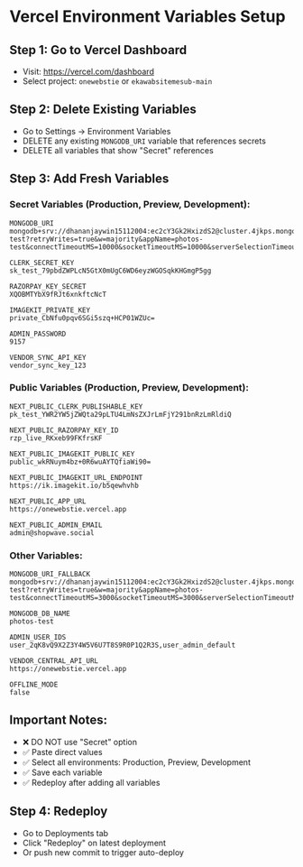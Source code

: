 # Vercel Environment Variables Setup

## Step 1: Go to Vercel Dashboard
- Visit: https://vercel.com/dashboard
- Select project: `onewebstie` or `ekawabsitemesub-main`

## Step 2: Delete Existing Variables
- Go to Settings → Environment Variables
- DELETE any existing `MONGODB_URI` variable that references secrets
- DELETE all variables that show "Secret" references

## Step 3: Add Fresh Variables

### Secret Variables (Production, Preview, Development):

```
MONGODB_URI
mongodb+srv://dhananjaywin15112004:ec2cY3Gk2HxizdS2@cluster.4jkps.mongodb.net/photos-test?retryWrites=true&w=majority&appName=photos-test&connectTimeoutMS=10000&socketTimeoutMS=10000&serverSelectionTimeoutMS=10000

CLERK_SECRET_KEY
sk_test_79pbdZWPLcN5GtX0mUgC6WD6eyzWGOSqkKHGmgP5gg

RAZORPAY_KEY_SECRET
XQOBMTYbX9fRJt6xnkftcNcT

IMAGEKIT_PRIVATE_KEY
private_CbNfu0pqv6SGi5szq+HCP01WZUc=

ADMIN_PASSWORD
9157

VENDOR_SYNC_API_KEY
vendor_sync_key_123
```

### Public Variables (Production, Preview, Development):

```
NEXT_PUBLIC_CLERK_PUBLISHABLE_KEY
pk_test_YWR2YW5jZWQta29pLTU4LmNsZXJrLmFjY291bnRzLmRldiQ

NEXT_PUBLIC_RAZORPAY_KEY_ID
rzp_live_RKxeb99FKfrsKF

NEXT_PUBLIC_IMAGEKIT_PUBLIC_KEY
public_wkRNuym4bz+0R6wuAYTQfiaWi90=

NEXT_PUBLIC_IMAGEKIT_URL_ENDPOINT
https://ik.imagekit.io/b5qewhvhb

NEXT_PUBLIC_APP_URL
https://onewebstie.vercel.app

NEXT_PUBLIC_ADMIN_EMAIL
admin@shopwave.social
```

### Other Variables:

```
MONGODB_URI_FALLBACK
mongodb+srv://dhananjaywin15112004:ec2cY3Gk2HxizdS2@cluster.4jkps.mongodb.net/photos-test?retryWrites=true&w=majority&appName=photos-test&connectTimeoutMS=3000&socketTimeoutMS=3000&serverSelectionTimeoutMS=3000

MONGODB_DB_NAME
photos-test

ADMIN_USER_IDS
user_2qK8vQ9X2Z3Y4W5V6U7T8S9R0P1Q2R3S,user_admin_default

VENDOR_CENTRAL_API_URL
https://onewebstie.vercel.app

OFFLINE_MODE
false
```

## Important Notes:
- ❌ DO NOT use "Secret" option
- ✅ Paste direct values
- ✅ Select all environments: Production, Preview, Development
- ✅ Save each variable
- ✅ Redeploy after adding all variables

## Step 4: Redeploy
- Go to Deployments tab
- Click "Redeploy" on latest deployment
- Or push new commit to trigger auto-deploy